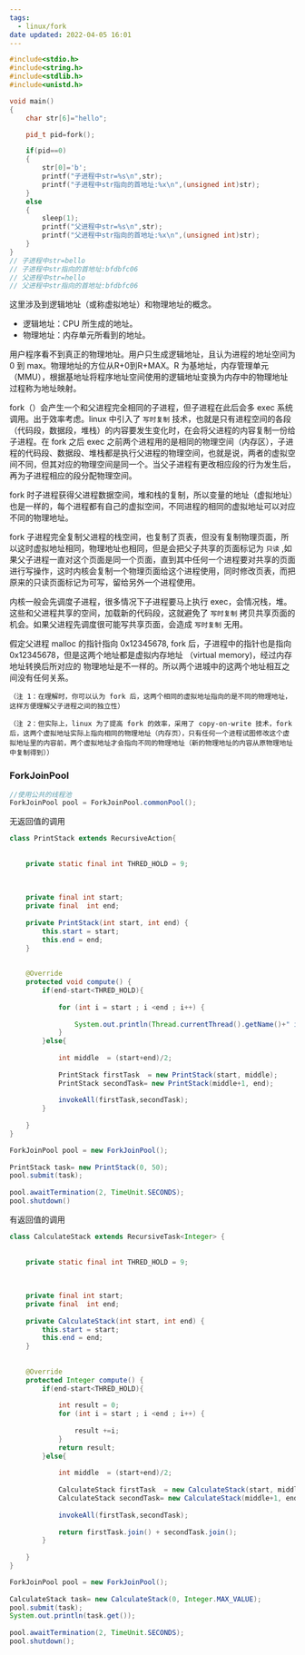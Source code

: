 ```yaml
---
tags:
  - linux/fork
date updated: 2022-04-05 16:01
---
```


```cpp
#include<stdio.h>
#include<string.h>
#include<stdlib.h>
#include<unistd.h>

void main()
{
    char str[6]="hello";

    pid_t pid=fork();

    if(pid==0)
    {
        str[0]='b';
        printf("子进程中str=%s\n",str);
        printf("子进程中str指向的首地址:%x\n",(unsigned int)str);
    }
    else
    {
        sleep(1);
        printf("父进程中str=%s\n",str);
        printf("父进程中str指向的首地址:%x\n",(unsigned int)str);
    }
}
// 子进程中str=bello
// 子进程中str指向的首地址:bfdbfc06
// 父进程中str=hello
// 父进程中str指向的首地址:bfdbfc06
```

这里涉及到逻辑地址（或称虚拟地址）和物理地址的概念。

- 逻辑地址：CPU 所生成的地址。
- 物理地址：内存单元所看到的地址。

用户程序看不到真正的物理地址。用户只生成逻辑地址，且认为进程的地址空间为 0 到 max。物理地址的方位从<red>R+0</red>到<red>R+MAX</red>。R 为基地址，内存管理单元（MMU），根据基地址将程序地址空间使用的逻辑地址变换为内存中的物理地址过程称为地址映射。

fork（）会产生一个和父进程完全相同的子进程，但子进程在此后会多 exec 系统调用。出于效率考虑。linux 中引入了 `写时复制` 技术，也就是只有进程空间的各段（代码段，数据段，堆栈）的内容要发生变化时，在会将父进程的内容复制一份给子进程。在 fork 之后 exec 之前两个进程用的是相同的物理空间（内存区），子进程的代码段、数据段、堆栈都是执行父进程的物理空间，也就是说，两者的虚拟空间不同，但其对应的物理空间是同一个。当父子进程有更改相应段的行为发生后，再为子进程相应的段分配物理空间。

fork 时子进程获得父进程数据空间，堆和栈的复制，所以变量的地址（虚拟地址）也是一样的，每个进程都有自己的虚拟空间，不同进程的相同的虚拟地址可以对应不同的物理地址。

fork 子进程完全复制父进程的栈空间，也复制了页表，但没有复制物理页面，所以这时虚拟地址相同，物理地址也相同，但是会把父子共享的页面标记为 `只读` ,如果父子进程一直对这个页面是同一个页面，直到其中任何一个进程要对共享的页面进行写操作，这时内核会复制一个物理页面给这个进程使用，同时修改页表，而把原来的只读页面标记为可写，留给另外一个进程使用。

内核一般会先调度子进程，很多情况下子进程要马上执行 exec，会情况栈，堆。这些和父进程共享的空间，加载新的代码段，这就避免了 `写时复制` 拷贝共享页面的机会。如果父进程先调度很可能写共享页面，会造成 `写时复制` 无用。

假定父进程 malloc 的指针指向 0x12345678, fork 后，子进程中的指针也是指向 0x12345678，但是这两个地址都是虚拟内存地址 （virtual memory)，经过内存地址转换后所对应的 物理地址是不一样的。所以两个进城中的这两个地址相互之间没有任何关系。

```ad-info
（注 1：在理解时，你可以认为 fork 后，这两个相同的虚拟地址指向的是不同的物理地址，这样方便理解父子进程之间的独立性）

（注 2：但实际上，linux 为了提高 fork 的效率，采用了 copy-on-write 技术，fork 后，这两个虚拟地址实际上指向相同的物理地址（内存页），只有任何一个进程试图修改这个虚拟地址里的内容前，两个虚拟地址才会指向不同的物理地址（新的物理地址的内容从原物理地址中复制得到））
```

### ForkJoinPool

```java
//使用公共的线程池
ForkJoinPool pool = ForkJoinPool.commonPool();
```

无返回值的调用

```java
class PrintStack extends RecursiveAction{  
  
  
    private static final int THRED_HOLD = 9;  
  
  
  
    private final int start;  
    private final  int end;  
  
    private PrintStack(int start, int end) {  
        this.start = start;  
        this.end = end;  
    }  
  
  
    @Override  
    protected void compute() {  
        if(end-start<THRED_HOLD){  
  
            for (int i = start ; i <end ; i++) {  
  
                System.out.println(Thread.currentThread().getName()+" i="+i);  
            }  
        }else{  
  
            int middle  = (start+end)/2;  
  
            PrintStack firstTask  = new PrintStack(start, middle);  
            PrintStack secondTask= new PrintStack(middle+1, end);  
  
            invokeAll(firstTask,secondTask);  
        }  
  
    }  
}
```

```java
ForkJoinPool pool = new ForkJoinPool();  
  
PrintStack task= new PrintStack(0, 50);  
pool.submit(task);  
  
pool.awaitTermination(2, TimeUnit.SECONDS);  
pool.shutdown()
```

有返回值的调用

```java
class CalculateStack extends RecursiveTask<Integer> {  
  
  
    private static final int THRED_HOLD = 9;  
  
  
  
    private final int start;  
    private final  int end;  
  
    private CalculateStack(int start, int end) {  
        this.start = start;  
        this.end = end;  
    }  
  
  
    @Override  
    protected Integer compute() {  
        if(end-start<THRED_HOLD){  
  
            int result = 0;  
            for (int i = start ; i <end ; i++) {  
  
                result +=i;  
            }  
            return result;  
        }else{  
  
            int middle  = (start+end)/2;  
  
            CalculateStack firstTask  = new CalculateStack(start, middle);  
            CalculateStack secondTask= new CalculateStack(middle+1, end);  
  
            invokeAll(firstTask,secondTask);  
  
            return firstTask.join() + secondTask.join();  
        }  
  
    }  
}
```

```java
ForkJoinPool pool = new ForkJoinPool();  
  
CalculateStack task= new CalculateStack(0, Integer.MAX_VALUE);  
pool.submit(task);  
System.out.println(task.get());  
  
pool.awaitTermination(2, TimeUnit.SECONDS);  
pool.shutdown();
```
